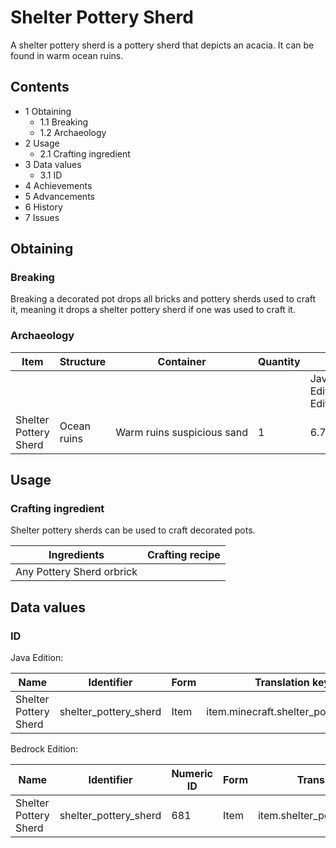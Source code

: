 # Shelter Pottery Sherd
A shelter pottery sherd is a pottery sherd that depicts an acacia. It can be found in warm ocean ruins.

## Contents
- 1 Obtaining
	- 1.1 Breaking
	- 1.2 Archaeology
- 2 Usage
	- 2.1 Crafting ingredient
- 3 Data values
	- 3.1 ID
- 4 Achievements
- 5 Advancements
- 6 History
- 7 Issues

## Obtaining
### Breaking
Breaking a decorated pot drops all bricks and pottery sherds used to craft it, meaning it drops a shelter pottery sherd if one was used to craft it.

### Archaeology
| Item                  | Structure   | Container                  | Quantity | Chance                         |
|-----------------------|-------------|----------------------------|----------|--------------------------------|
|                       |             |                            |          | Java EditionandBedrock Edition |
| Shelter Pottery Sherd | Ocean ruins | Warm ruins suspicious sand | 1        | 6.7%                           |

## Usage
### Crafting ingredient
Shelter pottery sherds can be used to craft decorated pots.

| Ingredients               | Crafting recipe |
|---------------------------|-----------------|
| Any Pottery Sherd orbrick |                 |

## Data values
### ID
Java Edition:

| Name                  | Identifier            | Form | Translation key                      |
|-----------------------|-----------------------|------|--------------------------------------|
| Shelter Pottery Sherd | shelter_pottery_sherd | Item | item.minecraft.shelter_pottery_sherd |

Bedrock Edition:

| Name                  | Identifier            | Numeric ID | Form | Translation key                 |
|-----------------------|-----------------------|------------|------|---------------------------------|
| Shelter Pottery Sherd | shelter_pottery_sherd | 681        | Item | item.shelter_pottery_sherd.name |

